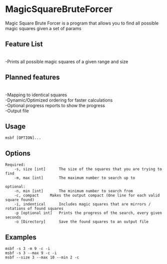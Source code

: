 # MagicSquareBruteForcer

Magic Square Brute Forcer is a program that allows you to find all possible magic squares given a set of params

<h2>Feature List</h2><br/>
-Prints all possible magic squares of a given range and size<br/> 

<h2>Planned features</h2><br/>
-Mapping to identical squares<br/>
-Dynamic/Optimized ordering for faster calculations<br/>
-Optional progress reports to show the progress<br/>
-Output file

<h2>Usage</h2>

`msbf [OPTION]...`


<h2>Options</h2>

	Required:
		-s, size [int]		The size of the squares that you are trying to find
		-m, max [int]		The maximum number to search up to
		
	optional:
		-n, min [int]		The minimum number to search from
		-c, compact		Makes the output compact (One line for each valid square found)
		-i, indentical		Includes magic squares that are mirrors / rotations of found squares
		-p [optional int] 	Prints the progress of the search, every given seconds
		-o [Directory]		Save the found squares to an output file

<h2> Examples </h2>

`msbf -s 3 -m 9 -c -i` <br/>
`msbf -s 3 --max 9 -c -i`<br/>
`msbf --size 3 --max 10 --min 2 -c`<br/>
